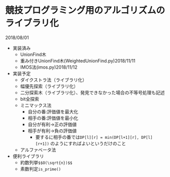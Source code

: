 ﻿# 競技プログラミング用のアルゴリズムのライブラリ化
2018/08/01

- 実装済み
	- UnionFind木
	- 重み付きUnionFind木(WeightedUnionFind.py)2018/11/11
	- IMOS法(imos.py)2018/11/12
- 実装予定
	- ダイクストラ法（ライブラリ化）
 	- 幅優先探索（ライブラリ化）
	- 二分探索木（ライブラリ化）、発見できなかった場合の不等号処理も記述
	- bit全探索
	- ミニマックス法
		- 自分の番:評価値を最大化
		- 相手の番:評価値を最小化
		- 自分が有利→正の評価値
		- 相手が有利→負の評価値
			- 要するに相手の番では```DP[l][r] = min(DP[l+1][r], DP[l][r+1])```
			のようにすればよいというだけのこと
	- アルファベータ法
- 便利ライブラリ
	- 約数列挙```$$O(\sqrt{n})$$```
	- 素数判定```is_prime()```
